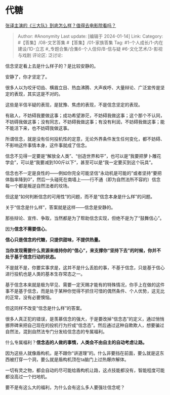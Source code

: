 # 代糖
[张译主演的《三大队》到底怎么样？值得去电影院看吗？](https://www.zhihu.com/question/634310262/answer/3329302787)

> Author: #Anonymity
> Last update: [编辑于 2024-01-14]
> Link:
> Category: #【答集】/08-文艺答集 #【答集】/01-家族答集
> Tag: #1-个人成长/1-内在建设/1D-立志  #_专题合集/合集6-个人信仰/B-信与疑 #6-文化艺术/3-影视与戏剧 
> 评论区:
> 泛讨论:

信念坚定看上去是什么样子的？是比较安静的。

安静了，你才坚定了。

很多人以为咬牙切齿、横眉立目、热血沸腾、大声疾呼、大量辩论、广泛宣传是坚定的表现，其实这是不对的。

这些是半信半疑的表现，是犹豫、焦虑的表现，不是信念坚定的表现。

有敌人，不妨碍我要做这事；成功希望渺茫，不妨碍我做这事；这个那个不认同，不妨碍我做这事；没有同志，不妨碍我做这事；有没有利润，不妨碍我做这事；能不能活下来，也不妨碍我做这事。

所谓信念，就是没有任何投机性的定意，无论外界条件发生任何变化，都不妨碍、不影响这件事情本身，这件事就成了信念。

信念不见得一定要是“解放全人类”、“创造世界和平”，也可以是“我要把萝卜雕花学会”，可以是“我要减到100斤以下”，甚至可以是“我一定要买到这个玩具”。

信念也不一定是良性的——例如你完全可能坚信“永动机是可能的”或者坚持“要把体脂率降到0”，然后一头碰死在南墙上——行不通（即为自然法所不容的）信念每一个都是叛逆自然法者的坟场。

但这是“如何判断信念的可用性”的问题，而不是“信念本身是什么样”的问题。

关于“信念是什么样”，答案就是这样——信念是安静的。

那些辩论、宣传、争取，当然都是为了帮助信念实现，但绝不是为了“鼓舞信心”。

因为**信念不需要信心**。

**信心只是信念的代糖，只提供甜味，不提供热量。**

**当你发现需要什么资源来维持你的“信心”，来支撑你“坚持下去”的时候，你并不处于基于信念行动的状态。**

不是就不是，你要实事求是，这并不是什么丢脸的事，不基于信念，只是基于信心进行投机也是人类的基本生存常态之一。

基于信念本来就是极为罕见、需要一定天赐才能有的特殊情况，你手上在做的这件事不是基于信念，而是处于某种你觉得不抓住可惜的偶然条件、个人优势，这无比的正常，没有必要懊恼。

但这同样不改变“信念是什么样”的答案。

很多人真正犯的错误，是羡慕信念的强大，于是要改掉“信念态”的定义，通过悄悄挪界碑来把自己现在的投机行为拧成“信念态”。然后通过这种自欺欺人，想要骗过自然法，混到自然法专门分发给信念态的专属福利。

什么专属福利？**信念态的人做的事情，人类会不由自主的自动考虑让路。**

因为这些人就像盾构机，是不跟你“讲道理”的。什么非要挡在前面，要么就是这东西被打穿一个洞，要么就是盾构机顶在ta脑门上过热爆炸解体。

一切有灵之物，都会自动的尽可能给盾构机让路，这点技能都没有，智能程度可能都没高过一个扫地机。

要不是有这么大的福利，为什么会有这么多人要强壮信念呢？
